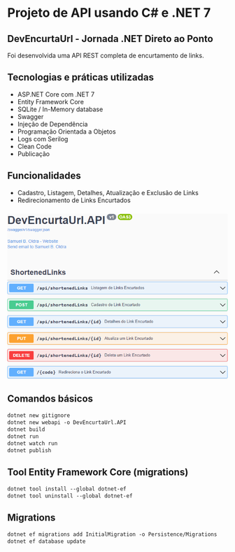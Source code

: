 # Projeto de API usando C# e .NET 7

## DevEncurtaUrl - Jornada .NET Direto ao Ponto

Foi desenvolvida uma API REST completa de encurtamento de links.

## Tecnologias e práticas utilizadas
- ASP.NET Core com .NET 7
- Entity Framework Core
- SQLite / In-Memory database
- Swagger
- Injeção de Dependência
- Programação Orientada a Objetos
- Logs com Serilog
- Clean Code
- Publicação

## Funcionalidades
- Cadastro, Listagem, Detalhes, Atualização e Exclusão de Links
- Redirecionamento de Links Encurtados

###

![alt text](https://raw.githubusercontent.com/samuel-oldra/DevEncurtaUrl.API/main/README_IMGS/swagger_ui.png)

## Comandos básicos
```
dotnet new gitignore
dotnet new webapi -o DevEncurtaUrl.API
dotnet build
dotnet run
dotnet watch run
dotnet publish
```

## Tool Entity Framework Core (migrations)
```
dotnet tool install --global dotnet-ef
dotnet tool uninstall --global dotnet-ef
```

## Migrations
```
dotnet ef migrations add InitialMigration -o Persistence/Migrations
dotnet ef database update
```
